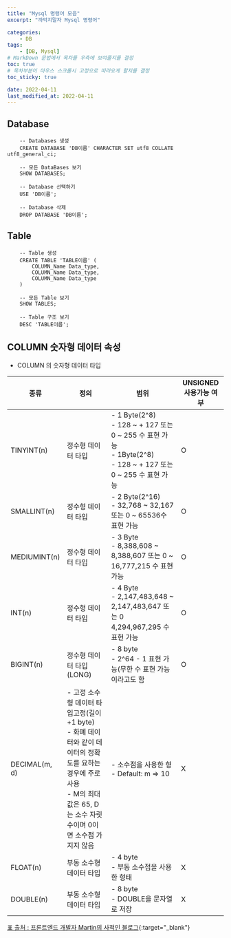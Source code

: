 ```yaml
---
title: "Mysql 명령어 모음"
excerpt: "까먹지말자 Mysql 명령어"

categories:
    - DB
tags:
    - [DB, Mysql]
# MarkDown 문법에서 목차를 우측에 보여줄지를 결정
toc: true
# 목차부분이 마우스 스크롤시 고정으로 따라오게 할지를 결정
toc_sticky: true

date: 2022-04-11
last_modified_at: 2022-04-11
---
```


## Database

```database
    -- Databases 생성
    CREATE DATABASE 'DB이름' CHARACTER SET utf8 COLLATE utf8_general_ci;

    -- 모든 DataBases 보기
    SHOW DATABASES;

    -- Database 선택하기
    USE 'DB이름';

    -- Database 삭제
    DROP DATABASE 'DB이름';
```

## Table

```database
    -- Table 생성
    CREATE TABLE 'TABLE이름' (
        COLUMN_Name Data_type,
        COLUMN_Name Data_type,
        COLUMN_Name Data_type
    )

    -- 모든 Table 보기
    SHOW TABLES;

    -- Table 구조 보기
    DESC 'TABLE이름';
```

## COLUMN 숫자형 데이터 속성
- COLUMN 의 숫자형 데이터 타입

|종류|정의|범위|UNSIGNED 사용가능 여부|
|------|---|---|---|
|TINYINT(n)|정수형 데이터 타입|- 1 Byte(2^8) </br> - 128 ~ + 127 또는 0 ~ 255 수 표현 가능 </br> - 1Byte(2^8) </br> - 128 ~ + 127 또는 0 ~ 255 수 표현 가능|O|
|SMALLINT(n)|정수형 데이터 타입|- 2 Byte(2^16) </br> - 32,768 ~ 32,167 또는 0 ~ 65536수 표현 가능|O|
|MEDIUMINT(n)|정수형 데이터 타입|- 3 Byte </br> - 8,388,608 ~ 8,388,607 또는 0 ~ 16,777,215 수 표현 가능|O|
|INT(n)|정수형 데이터 타입|- 4 Byte </br> - 2,147,483,648 ~ 2,147,483,647 또는 0 4,294,967,295 수 표현 가능|O|
|BIGINT(n)|정수형 데이터 타입(LONG)|- 8 byte</br>- 2^64 - 1 표현 가능(무한 수 표현 가능이라고도 함|O|
|DECIMAL(m, d)|- 고정 소수형 데이터 타입고정(길이+1 byte) </br> - 화폐 데이터와 같이 데이터의 정확도를 요하는 경우에 주로 사용 </br> - M의 최대값은 65, D는 소수 자릿수이며 0이면 소수점 가지지 않음|- 소수점을 사용한 형 </br> - Default: m ⇒ 10|X|
|FLOAT(n)|부동 소수형 데이터 타입|- 4 byte </br> - 부동 소수점을 사용한 형태|X|
|DOUBLE(n)|부동 소수형 데이터 타입|	- 8 byte </br> - DOUBLE을 문자열로 저장|X|

[표 출처 : 프론트엔드 개발자 Martin의 사적인 블로그](https://blog.martinwork.co.kr/mysql/2020/01/17/mysql-data-type.html){:target="_blank"}